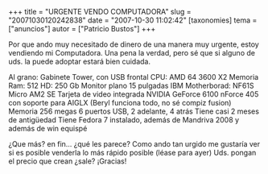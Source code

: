 +++
title = "URGENTE VENDO COMPUTADORA"
slug = "20071030120242838"
date = "2007-10-30 11:02:42"
[taxonomies]
tema = ["anuncios"]
autor = ["Patricio Bustos"]
+++

Por que ando muy necesitado de dinero de una manera muy urgente, estoy
vendiendo mi Computadora. Una pena la verdad, pero sé que si alguno de
uds. la puede adoptar estará bien cuidada.

Al grano: Gabinete Tower, con USB frontal CPU: AMD 64 3600 X2 Memoria
Ram: 512 HD: 250 Gb Monitor plano 15 pulgadas IBM Motherborad: NF61S
Micro AM2 SE Tarjeta de video integrada NVIDIA GeForce 6100 nForce 405
con soporte para AIGLX (Beryl funciona todo, no sé compiz fusion)
Memoria 256 megas 6 puertos USB, 2 adelante, 4 atrás Tiene casi 2 meses
de antigüedad Tiene Fedora 7 instalado, además de Mandriva 2008 y además
de win equispé

¿Que más? en fin… ¿qué les parece? Como ando tan urgido me gustaría ver
si es posible venderla lo más rápido posible (léase para ayer) Uds.
pongan el precio que crean ¿sale? ¡Gracias!

